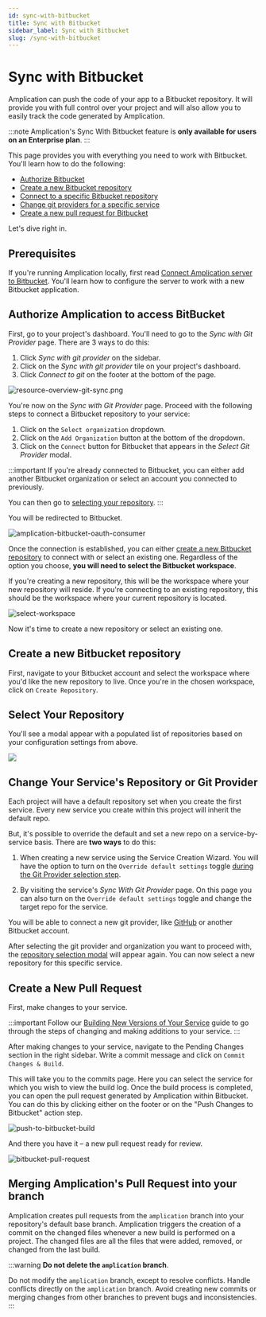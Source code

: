 ```yaml
---
id: sync-with-bitbucket
title: Sync with Bitbucket
sidebar_label: Sync with Bitbucket
slug: /sync-with-bitbucket
---
```


# Sync with Bitbucket

Amplication can push the code of your app to a Bitbucket repository.
It will provide you with full control over your project and will also allow you to easily track the code generated by Amplication.

:::note
Amplication's Sync With Bitbucket feature is **only available for users on an Enterprise plan**.
:::

This page provides you with everything you need to work with Bitbucket.
You'll learn how to do the following:

- [Authorize Bitbucket](#authorize-amplication-to-access-bitbucket)
- [Create a new Bitbucket repository](#create-a-new-bitbucket-repository)
- [Connect to a specific Bitbucket repository](#select-your-repository)
- [Change git providers for a specific service](#change-your-services-connected-git-provider)
- [Create a new pull request for Bitbucket](#create-a-new-pull-request)

Let's dive right in.

## Prerequisites

If you're running Amplication locally, first read [Connect Amplication server to Bitbucket](/running-amplication-platform/connect-server-to-bitbucket/).
You'll learn how to configure the server to work with a new Bitbucket application.

## Authorize Amplication to access BitBucket

First, go to your project's dashboard.
You'll need to go to the _Sync with Git Provider_ page.
There are 3 ways to do this:

1. Click _Sync with git provider_ on the sidebar.
2. Click on the _Sync with git provider_ tile on your project's dashboard.
3. Click _Connect to git_ on the footer at the bottom of the page.

![resource-overview-git-sync.png](./assets/sync-with-git-provider/resource-overview.png)

You're now on the _Sync with Git Provider_ page.
Proceed with the following steps to connect a Bitbucket repository to your service:

1. Click on the `Select organization` dropdown.
2. Click on the `Add Organization` button at the bottom of the dropdown.
3. Click on the `Connect` button for Bitbucket that appears in the _Select Git Provider_ modal.

:::important
If you're already connected to Bitbucket, you can either add another Bitbucket organization or select an account you connected to previously.

You can then go to [selecting your repository](#select-your-repository).
:::

You will be redirected to Bitbucket.

![amplication-bitbucket-oauth-consumer](./assets/sync-with-git-provider/amplication-bitbucket-consumer.png)

Once the connection is established, you can either [create a new Bitbucket repository](#creating-a-new-repository-on-bitbucket) to connect with or select an existing one.
Regardless of the option you choose, **you will need to select the Bitbucket workspace**.

If you're creating a new repository, this will be the workspace where your new repository will reside.
If you're connecting to an existing repository, this should be the workspace where your current repository is located.

![select-workspace](./assets/sync-with-git-provider/select-workspace.png)

Now it's time to create a new repository or select an existing one.

## Create a new Bitbucket repository

First, navigate to your Bitbucket account and select the workspace where you'd like the new repository to live.
Once you're in the chosen workspace, click on `Create Repository`.

## Select Your Repository

You'll see a modal appear with a populated list of repositories based on your configuration settings from above.

![](./assets/first-service/select-repository.png)

## Change Your Service's Repository or Git Provider

Each project will have a default repository set when you create the first service.
Every new service you create within this project will inherit the default repo.

But, it's possible to override the default and set a new repo on a service-by-service basis.
There are **two ways** to do this:

1. When creating a new service using the Service Creation Wizard.
You will have the option to turn on the `Override default settings` toggle [during the Git Provider selection step](/first-service/#step-2-connect-your-github-repository).

2. By visiting the service's _Sync With Git Provider_ page.
On this page you can also turn on the `Override default settings` toggle and change the target repo for the service.

You will be able to connect a new git provider, like [GitHub](/sync-with-github) or another Bitbucket account.

After selecting the git provider and organization you want to proceed with, the  [repository selection modal](#select-your-repository) will appear again.
You can now select a new repository for this specific service.

## Create a New Pull Request 

First, make changes to your service.

:::important
Follow our [Building New Versions of Your Service](/building-new-versions) guide to go through the steps of changing and making additions to your service.
:::

After making changes to your service, navigate to the Pending Changes section in the right sidebar. Write a commit message and click on `Commit Changes & Build`.

This will take you to the commits page.
Here you can select the service for which you wish to view the build log.
Once the build process is completed, you can open the pull request generated by Amplication within Bitbucket.
You can do this by clicking either on the footer or on the "Push Changes to Bitbucket" action step.

![push-to-bitbucket-build](./assets/sync-with-git-provider/push-to-bitbucket.png)

And there you have it – a new pull request ready for review.

![bitbucket-pull-request](./assets/sync-with-git-provider/bitbucket-pull-request.png)

## Merging Amplication's Pull Request into your branch

Amplication creates pull requests from the `amplication` branch into your repository's default base branch.
Amplication triggers the creation of a commit on the changed files whenever a new build is performed on a project.
The changed files are all the files that were added, removed, or changed from the last build.

:::warning
**Do not delete the `amplication` branch**.

Do not modify the `amplication` branch, except to resolve conflicts. Handle conflicts directly on the `amplication` branch. Avoid creating new commits or merging changes from other branches to prevent bugs and inconsistencies.
:::

